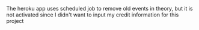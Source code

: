 The heroku app uses scheduled job to remove old events in theory, but it is not activated since I didn't want to input my credit information for this project
